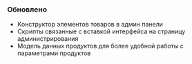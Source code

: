 <h3>Обновлено</h3> 

<ul>
<li>Конструктор элементов товаров в админ панели</li>
<li>Скрипты связанные с вставкой интерфейса на страницу администрирования</li>
<li>Модель данных продуктов для более удобной работы с параметрами продуктов</li>
</ul>
